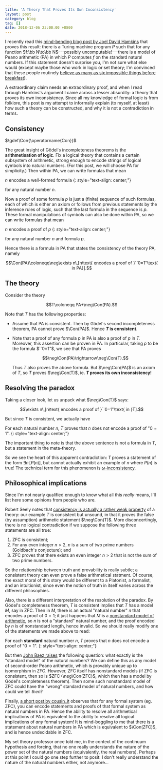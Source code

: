 ```yaml
---
title: 'A Theory That Proves Its Own Inconsistency'
layout: post
category: blog
tag: []
date: 2018-12-06 23:00:00 +0800
---
```


I recently read this [mind-bending blog post by Joel David Hamkins](http://jdh.hamkins.org/every-function-can-be-computable/) that proves this result: there is a Turing machine program $P$ such that for any function $f:\bb N\to\bb N$---possibly uncomputable!---there is a model of Peano arithmetic (PA) in which $P$ computes $f$ on the standard natural numbers. If this statement doesn't surprise you, I'm not sure what else would (except maybe those who work in logic or set theory; I'm convinced that these people routinely [believe as many as six impossible things before breakfast](http://www-history.mcs.st-andrews.ac.uk/Quotations/Dodgson.html)).

A extraordinary claim needs an extraordinary proof, and when I read through Hamkins's argument I came across a lesser absurdity: a theory that proves its own inconsistency. Since all my knowledge of formal logic is from folklore, this post is my attempt to informally explain (to myself, at least) how such a theory can be constructed, and why it is not a contradiction in terms.

## Consistency
$\gdef\Con{\operatorname{Con}}$

The great insight of Gödel's incompleteness theorems is the __arithmetisation of logic__. Fix a logical theory that contains a certain subsystem of arithmetic, strong enough to encode strings of logical symbols into natural numbers. (For this post, we will choose PA for simplicity.) Then within PA, we can write formulas that mean

$n$ encodes a well-formed formula
{: style="text-align: center;"}

for any natural number $n$.

Now a proof of some formula $p$ is just a (finite) sequence of such formulas, each of which is either an axiom or follows from previous statements by the inference rules of logic, such that the last formula in the sequence is $p$. These formal manipulations of symbols can also be done within PA, so we can write formulas that mean

$n$ encodes a proof of $p$
{: style="text-align: center;"}

for any natural number $n$ and formula $p$.

Hence there is a formula in PA that states the consistency of the theory PA, namely

$$\Con(PA)\coloneqq\neg\exists n\,[n\text{ encodes a proof of }``0=1"\text{ in PA}].$$

## The theory

Consider the theory

$$T\coloneqq PA+\neg\Con(PA).$$

Note that $T$ has the following properties:
- Assume that PA is consistent. Then by Gödel's second incompleteness theorem, PA cannot prove $\Con(PA)$. Hence __$T$ is consistent__.
- Note that a proof of any formula $p$ in PA is also a proof of $p$ in $T$. Moreover, this assertion can be proven in PA. In particular, taking $p$ to be the formula $``0=1"$, we see that PA proves

  $$\neg\Con(PA)\rightarrow\neg\Con(T).$$

  Thus $T$ also proves the above formula. But $\neg\Con(PA)$ is an axiom of $T$, so $T$ proves $\neg\Con(T)$, ie. __$T$ proves its own inconsistency__!

## Resolving the paradox

Taking a closer look, let us unpack what $\neg\Con(T)$ says:

$$\exists n\,[n\text{ encodes a proof of }``0=1"\text{ in }T].$$

But since $T$ is consistent, we actually have

For each natural number $n$, $T$ proves that $n$ does not encode a proof of "$0=1$".
{: style="text-align: center;"}

The important thing to note is that the above sentence is not a formula in $T$, but a statement in the meta-theory.

So we see the heart of this apparent contradiction: $T$ proves a statement of the form $\exists n\,[P(n)]$, but cannot actually exhibit an example of $n$ where $P(n)$ is true! The technical term for this phenomenon is [$\omega$-inconsistency](https://en.wikipedia.org/wiki/%CE%A9-consistent_theory).

## Philosophical implications

Since I'm not nearly qualified enough to know what all this _really_ means, I'll list here some opinions from people who are.

Robert Seely notes that [consistency is actually a rather weak property](http://www.math.mcgill.ca/rags/JAC/124/second.html) of a theory: our example $T$ is consistent but unsound, in that it proves the false (by assumption) arithmetic statement $\neg\Con(T)$. More disconcertingly, there is no logical contradiction if we suppose the following three statements are all true:
1. ZFC is consistent;
2. For any even integer $n>2$, $n$ is a sum of two prime numbers (Goldbach's conjecture); and
3. ZFC proves that there exists an even integer $n>2$ that is not the sum of two prime numbers.

So the relationship between truth and provability is really subtle; a consistent theory can even prove a false arithmetical statment. Of course, the exact moral of this story would be different to a Platonist, a formalist, and an intuitionist, since even the notion of truth in itself varies across the different philosophies.

Also, there is a different interpretation of the resolution of the paradox. By Gödel's completeness theorem, $T$ is consistent implies that $T$ has a model $M$, say in ZFC. Then in $M$, there is an actual "natural number" $n$ that encodes a proof of $0=1$; it just happens that $M$ is a [nonstandard model of arithmetic](https://en.wikipedia.org/wiki/Non-standard_model_of_arithmetic), so $n$ is not a "standard" natural number, and the proof encoded by $n$ is of nonstandard length, hence invalid. So we should really modify one of the statements we made above to read:

For each __standard__ natural number $n$, $T$ proves that $n$ does not encode a proof of "$0=1$".
{: style="text-align: center;"}

But then [John Baez raises](https://johncarlosbaez.wordpress.com/2016/04/02/computing-the-uncomputable/) the following question: what exactly is the "standard model" of the natural numbers? We can define this as any model of second-order Peano arithmetic, which is provably unique up to isomorphism in ZFC. However, ZFC itself has nonstandard models (if ZFC is consistent, then so is $ZFC+\neg\Con(ZFC)$, which then has a model by Gödel's completeness theorem). Then some such nonstandard model of ZFC could have the "wrong" standard model of natural numbers, and how could we tell _then_?

Finally, [a short post by cousin_it](https://www.lesswrong.com/posts/PWP5j38tihSHkLsMc/no-one-knows-what-peano-arithmetic-doesn-t-know) observes that for any formal system (eg. ZFC), you can encode statements and proofs of that formal system as natural numbers in PA. Hence the ability to resolve all arithmetical implications of PA is equivalent to the ability to resolve all logical implications of _any_ formal system! It is mind-boggling to me that there is a statement about natural numbers in PA which is equivalent to $\Con(ZFC)$, and is hence undecidable in ZFC.

My set theory professor once told me, in the context of the continuum hypothesis and forcing, that no one really understands the nature of the power set of the natural numbers (equivalently, the real numbers). Perhaps at this point I could go one step further to posit: I don't really understand the nature of the natural numbers either, not anymore...